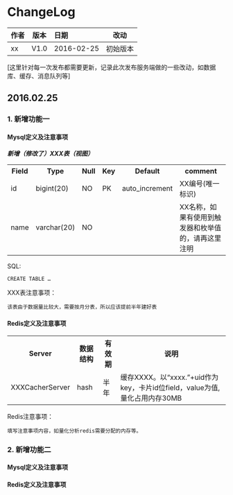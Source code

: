 # ChangeLog

| 作者 | 版本 |  日期 | 改动
|----|:----:|:-----|-----
| xx | V1.0 | 2016-02-25 | 初始版本


[这里针对每一次发布都需要更新，记录此次发布服务端做的一些改动，如数据库、缓存、消息队列等]

## 2016.02.25

### 1. 新增功能一

#### Mysql定义及注意事项

***新增（修改了）XXX表（视图）***

<table>
<tr>
<th>Field</th><th>Type</th><th>Null</th><th>Key</th><th>Default</th><th>comment</th>
</tr>
<td>id</td>
<td>bigint(20)</td>
<td>NO</td>
<td>PK</td>
<td>auto_increment</td>
<td>XX编号(唯一标识)</td>
</tr>
<tr>
<td>name</td>
<td>varchar(20)</td>
<td>NO</td>
<td></td>
<td></td>
<td>XX名称，如果有使用到触发器和枚举值的，请再这里注明</td>
</tr>
</table>

SQL:

	CREATE TABLE …

XXX表注意事项：

	该表由于数据量比较大，需要按月分表，所以应该提前半年建好表

#### Redis定义及注意事项

<table>
<tr>
	<th>Server</th><th>数据结构</th><th>有效期</th><th>说明</th>
</tr>
<tr>
  <td>XXXCacherServer</td>
  <td>hash</td>
  <td>半年</td>
  <td>缓存XXXX。以“xxxx.”+uid作为key，卡片id位field，value为值, 量化占用内存30MB</td>
</tr>
</table>

Redis注意事项：

	填写注意事项内容，如量化分析redis需要分配的内存等。
	
### 2. 新增功能二

#### Mysql定义及注意事项


#### Redis定义及注意事项
